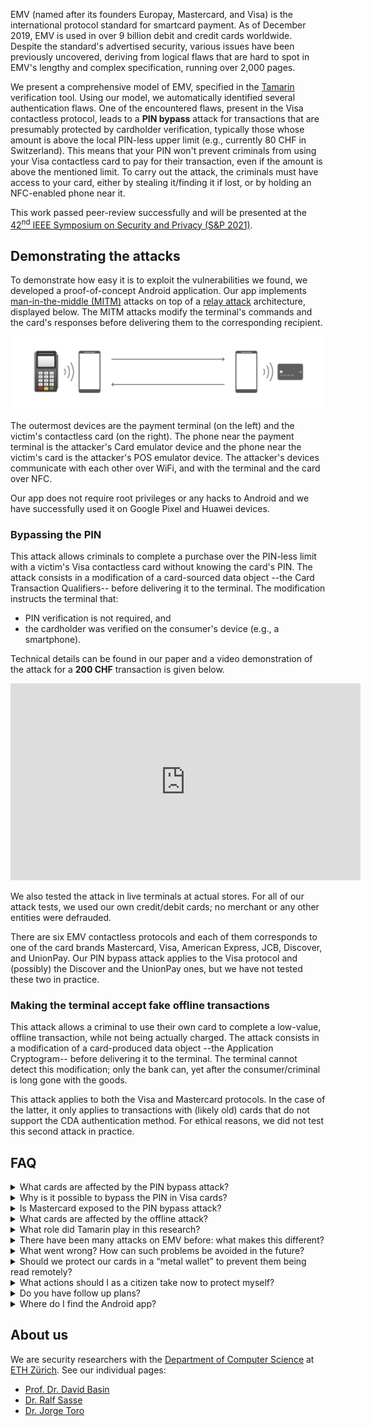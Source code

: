 EMV (named after its founders Europay, Mastercard, and Visa) is the international protocol standard for smartcard payment. As of December 2019, EMV is used in over 9 billion debit and credit cards worldwide. Despite the standard's advertised security, various issues have been previously uncovered, deriving from logical flaws that are hard to spot in EMV's lengthy and complex specification, running over 2,000 pages.

We present a comprehensive model of EMV, specified in the [Tamarin](https://tamarin-prover.github.io/) verification tool. Using our model, we automatically identified several authentication flaws. One of the encountered flaws, present in the Visa contactless protocol, leads to a **PIN bypass** attack for transactions that are presumably protected by cardholder verification, typically those whose amount is above the local PIN-less upper limit (e.g., currently 80 CHF in Switzerland). This means that your PIN won't prevent criminals from using your Visa contactless card to pay for their transaction, even if the amount is above the mentioned limit. To carry out the attack, the criminals must have access to your card, either by stealing it/finding it if lost, or by holding an NFC-enabled phone near it.

This work passed peer-review successfully and will be presented at the [42<sup>nd</sup> IEEE Symposium on
Security and Privacy (S&P 2021)](https://www.ieee-security.org/TC/SP2021/index.html).

## Demonstrating the attacks

To demonstrate how easy it is to exploit the vulnerabilities we found, we developed a proof-of-concept Android application. Our app implements [man-in-the-middle (MITM)](https://en.wikipedia.org/wiki/Man-in-the-middle_attack) attacks on top of a [relay attack](https://en.wikipedia.org/wiki/Relay_attack) architecture, displayed below. The MITM attacks modify the terminal's commands and the card's responses before delivering them to the corresponding recipient.

![Image](relay_attack.png "Relay attack")

The outermost devices are the payment terminal (on the left) and the victim's contactless card (on the right). The phone near the payment terminal is the attacker's Card emulator device and the phone near the victim's card is the attacker's POS emulator device. The attacker's devices communicate with each other over WiFi, and with the terminal and the card over NFC.

Our app does not require root privileges or any hacks to Android and we have successfully used it on Google Pixel and Huawei devices.

### Bypassing the PIN

This attack allows criminals to complete a purchase over the PIN-less limit with a victim's Visa contactless card without knowing the card's PIN. The attack consists in a modification of a card-sourced data object --the Card Transaction Qualifiers-- before delivering it to the terminal. The modification instructs the terminal that:
* PIN verification is not required, and
* the cardholder was verified on the consumer's device (e.g., a smartphone).

Technical details can be found in our paper and a video demonstration of the attack for a **200 CHF** transaction is given below.

<div style=" margin: auto; width: 560px;">
<iframe width="560" height="315" src="https://www.youtube-nocookie.com/embed/JyUsMLxCCt8" frameborder="0" allow="accelerometer; autoplay; encrypted-media; gyroscope; picture-in-picture" allowfullscreen></iframe>
</div>

We also tested the attack in live terminals at actual stores. For all of our attack tests, we used our own credit/debit cards; no merchant or any other entities were defrauded.

There are six EMV contactless protocols and each of them corresponds to one of the card brands Mastercard, Visa, American Express, JCB, Discover, and UnionPay. Our PIN bypass attack applies to the Visa protocol and (possibly) the Discover and the UnionPay ones, but we have not tested these two in practice.

### Making the terminal accept fake offline transactions

This attack allows a criminal to use their own card to complete a low-value, offline transaction, while not being actually charged. The attack consists in a modification of a card-produced data object --the Application Cryptogram-- before delivering it to the terminal. The terminal cannot detect this modification; only the bank can, yet after the consumer/criminal is long gone with the goods.

This attack applies to both the Visa and Mastercard protocols. In the case of the latter, it only applies to transactions with (likely old) cards that do not support the CDA authentication method. For ethical reasons, we did not test this second attack in practice.

## FAQ

<details>
<summary>What cards are affected by the PIN bypass attack?</summary>
<p>Modern contactless cards that run the Visa protocol, including Visa Credit, Visa Debit, Visa Electron, and V Pay cards. Discover and UnionPay might be affected too.</p>
</details>

<details>
<summary>Why is it possible to bypass the PIN in Visa cards?</summary>
<p>The card does not authenticate the data object that defines the cardholder verification method to be used, thus modifying this object is possible without detection.</p>
</details>

<details>
<summary>Is Mastercard exposed to the PIN bypass attack?</summary>
<p>No. In a Mastercard transaction, the card authenticates the data object that defines the cardholder verification method to be used, thus no modification of this object is possible without detection.</p>
</details>

<details>
<summary>What cards are affected by the offline attack?</summary>
<p>We have not tested this attack in practice and thus we don't know for certain. Based on our analysis, Visa and old Mastercard cards seem to be exposed.</p>
</details>

<details>
<summary>What role did Tamarin play in this research?</summary>
<p>Tamarin is a state-of-the-art verification tool. With it, we analysed the full execution flow of an EMV transaction with unboundedly many executions occurring simultaneously in an adversarial environment, where all messages exchanged between the terminal and the card can be modified/blocked/injected. The outcome of this analysis were the two novel attacks we focus on in the paper, as well as the rediscovery of existing ones. We also used Tamarin to design and verify (under all adversarial conditions explained above) defenses to all attacks.</p>
</details>

<details>
<summary>There have been many attacks on EMV before: what makes this different?</summary>
<p>Practical attacks reported before are either conspicuous and thus hard to exploit in practice, or do not seem lucrative for criminals. Our attack, which allows for high-value fraudulent transactions, looks just like a commercial payment app such as Apple/Google Pay, thus evading detection.</p>
</details>

<details>
<summary>What went wrong?  How can such problems be avoided in the future?</summary>
<p>Critical data sent by the card during a transaction are not authenticated. Complex systems such as EMV must be analysed by formal tools, like model checkers. Humans cannot deal with the volume of execution steps and branches a complex system has, and so security breaches are often missed.</p>
</details>

<details>
<summary>Should we protect our cards in a “metal wallet” to prevent them being read remotely?</summary>
<p>This might help.  Although you still have problems if they are lost or stolen.</p>
</details>

<details>
<summary>What actions should I as a citizen take now to protect myself?</summary>
<p>Protection measures recommended by banks apply. Block your card immediately upon realization it is lost or stolen. Check your bank statement regularly, and immediately report to your bank whenever you see an unrecognized transaction. Additionally, we recommend that, whenever you carry a Visa card, make sure nobody is holding a device near it against your will. Also, be aware of your back pocket in queues.</p>
</details>

<details>
<summary>Do you have follow up plans?</summary>
<p>We plan to further refine our formal model in order to consider even more powerful adversaries. Also, we are open to working with Visa and EMV in implementing the fixes we have proposed as well as in verifying future versions of the standard.</p>
</details>

<details>
<summary>Where do I find the Android app?</summary>
<p>Nowhere. We do not make it available.</p>
</details>

<!--<details>
<summary>How do I cite this work?</summary>
<p>This work has been accepted by a peer-review process for publication at the <i>42<sup>nd</sup> IEEE Symposium on Security and Privacy (S&P 2021)</i>. Thus the citation must refer to this symposium.</p>
</details>

## Acknowledgments

Parts of the code of our app were inspired by the apps [EMVemulator](https://github.com/MatusKysel/EMVemulator), [EMV-Card ROCA-Keytest](https://github.com/johnzweng/android-emv-key-test), and [SwipeYours](https://github.com/dimalinux/SwipeYours). We thank their authors. We also thank [EFT Lab](https://www.eftlab.com/) for making the lists of EMV tags and CA public keys available.-->

## About us

We are security researchers with the [Department of Computer Science](http://www.inf.ethz.ch/) at [ETH Zürich](https://www.ethz.ch/en). See our individual pages:
* [Prof. Dr. David Basin](https://people.inf.ethz.ch/basin/)
* [Dr. Ralf Sasse](https://people.inf.ethz.ch/rsasse/)
* [Dr. Jorge Toro](https://jorgetp.github.io)
